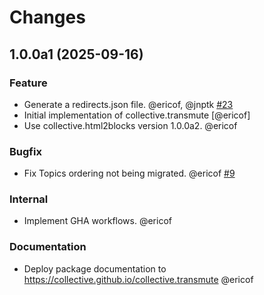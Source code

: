 # Changes

<!-- towncrier release notes start -->

## 1.0.0a1 (2025-09-16)


### Feature

- Generate a redirects.json file. @ericof, @jnptk [#23](https://github.com/collective/collective.transmute/issues/23)
- Initial implementation of collective.transmute [@ericof] 
- Use collective.html2blocks version 1.0.0a2. @ericof 


### Bugfix

- Fix Topics ordering not being migrated. @ericof [#9](https://github.com/collective/collective.transmute/issues/9)


### Internal

- Implement GHA workflows. @ericof 


### Documentation

- Deploy package documentation to https://collective.github.io/collective.transmute @ericof
